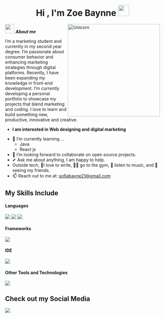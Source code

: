 <h1 align="center"><b>Hi , I'm Zoe Baynne </b><img src="https://media.giphy.com/media/hvRJCLFzcasrR4ia7z/giphy.gif" width="35"></h1>

<img align="right" width=300px alt="Unicorn" src="https://c.tenor.com/GN73MKBawZYAAAAi/busy-cute.gif" />

 <img src="https://media.giphy.com/media/ObNTw8Uzwy6KQ/giphy.gif" width="30px">&nbsp;***About me***

I’m a marketing student and currently in my second year degree. I’m passionate about consumer behavior and enhancing marketing strategies through digital platforms. Recently, I have been expanding my knowledge in front-end development. 
I’m currently developing a personal portfolio to showcase my projects that blend marketing and coding. I love to learn and build something new, productive, innovative and creative.

* **I am interested in Web designing and digital marketing**
  
- 🌱 I’m currently learning ...
  - Java
  - React js
- 👯 I’m looking forward to collaborate on open source projects.
- ✔ Ask me about anything, I am happy to help.<br>
- Outside tech, 📝I love to write, 💪🏼 go to the gym, 🎵 listen to music, and 💜 seeing my friends.
- 📫 Reach out to me at: <a href="sofiabayne21@gmail.com">sofiabayne21@gmail.com</a>

## My Skills Include

<h4> Languages </h4>
<span> 
  <img src="https://img.shields.io/badge/HTML5-E34F26?style=for-the-badge&logo=html5&logoColor=white">
  <img src="https://img.shields.io/badge/CSS3-1572B6?style=for-the-badge&logo=css3&logoColor=white">
  <img src="https://img.shields.io/badge/JavaScript-F7DF1E?style=for-the-badge&logo=javascript&logoColor=black">
</span>

<h4> Frameworks </h4>
<span>
  <img src="https://img.shields.io/badge/Bootstrap-563D7C?style=for-the-badge&logo=bootstrap&logoColor=white">
</span>

<h4> IDE </h4>
<span>
<img src="https://img.shields.io/badge/Visual_Studio_Code-0078D4?style=for-the-badge&logo=visual%20studio%20code&logoColor=white">


<h4> Other Tools and Technologies </h4>
<span>
  <img src="https://img.shields.io/badge/Git-F05032?style=for-the-badge&logo=git&logoColor=white">
</span>

## Check out my Social Media
<a href="https://www.instagram.com/zoebaynne/">
 <img src="https://img.shields.io/badge/Instagram-%23E4405F.svg?style=for-the-badge&logo=Instagram&logoColor=white">
</a>
 
